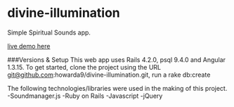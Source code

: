 # divine-illumination
Simple Spiritual Sounds app.

[live demo here](http://divine-illumination.herokuapp.com/#/)

###Versions & Setup
This web app uses Rails 4.2.0, psql 9.4.0 and Angular 1.3.15. To get started, clone the project using the URL git@github.com:howarda9/divine-illumination.git, run a rake db:create


The following technologies/libraries were used in the making of this project.
-Soundmanager.js
-Ruby on Rails
-Javascript
-jQuery

